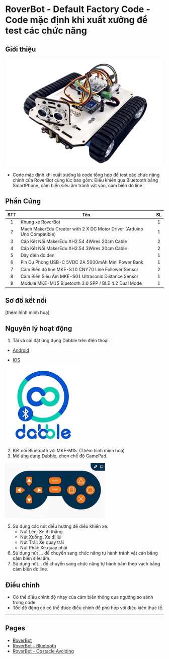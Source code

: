 # RoverBot - Default Factory Code - Code mặc định khi xuất xưởng để test các chức năng

## Giới thiệu
![](/image/ROVERBOT3.png)
- Code mặc định khi xuất xưởng là code tổng hợp để test các chức năng chính của RoverBot cùng lúc bao gồm: Điều khiển qua Bluetooth bằng SmartPhone, cảm biến siêu âm tránh vật vản, cảm biến dò line.

## Phần Cứng

| STT | Tên                                                                     | SL |
|:---:|-------------------------------------------------------------------------|:--:|
|  1  | Khung xe RoverBot                                                       |  1 |
|  2  | Mạch MakerEdu Creator with 2 X DC Motor Driver (Arduino Uno Compatible) |  1 |
|  3  | Cáp Kết Nối MakerEdu XH2.54 4Wires 20cm Cable                           |  2 |
|  4  | Cáp Kết Nối MakerEdu XH2.54 3Wires 20cm Cable                           |  2 |
|  5  | Dây điện đỏ đen                                                         |  1 |
|  6  | Pin Dự Phòng USB-C 5VDC 2A 5000mAh Mini Power Bank                      |  1 |
|  7  | Cảm Biến dò line MKE-S10 CNY70 Line Follower Sensor                     |  2 |
|  8  | Cảm Biến Siêu Âm MKE-S01 Ultrasonic Distance Sensor                     |  1 |
|  9  | Module MKE-M15 Bluetooth 3.0 SPP / BLE 4.2 Dual Mode                    |  1 |

## Sơ đồ kết nối

[thêm hình minh hoạ]

## Nguyên lý hoạt động

1. Tải và cài đặt ứng dụng Dabble trên điện thoại.

- <a href="https://play.google.com/store/apps/details?id=io.dabbleapp&hl=vi&gl=US">Android</a>

- [IOS](https://apps.apple.com/us/app/dabble-bluetooth-controller/id1472734455)  
<img src="../../image/dabbleicon.png">  

2. Kết nối Bluetooth với MKE-M15.
(Thêm hình minh hoạ)
4. Mở ứng dụng Dabble, chọn chế độ GamePad.
<img src="../../image/gamepad.png">

5. Sử dụng các nút điều hướng để điều khiển xe:
   - Nút Lên: Xe đi thẳng
   - Nút Xuống: Xe đi lùi
   - Nút Trái: Xe quay trái
   - Nút Phải: Xe quay phải
6. Sử dụng nút ... để chuyển sang chức năng tự hành tránh vật cản bằng cảm biến siêu âm.
7. Sử dụng nút... để chuyển sang chức năng tự hành bám theo vạch bằng cảm biến dò line.

## Điều chỉnh

- Có thể điều chỉnh độ nhạy của cảm biến thông qua ngưỡng so sánh trong code.
- Tốc độ động cơ có thể được điều chỉnh để phù hợp với điều kiện thực tế.
---
## Pages
- [RoverBot](/README.md)
- [RoverBot - Bluetooth](/examples/Rover_Bluetooth/readme.md)
- [RoverBot - Obstacle Avoiding](/examples/Rover_BlockAvoiding/readme.md)
